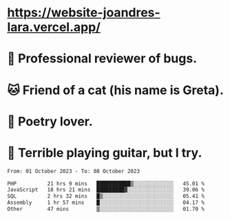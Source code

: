 # https://website-joandres-lara.vercel.app/
# 🐛 Professional reviewer of bugs.
# 🐱 Friend of a cat (his name is Greta).
# 📜 Poetry lover.
# 🎸 Terrible playing guitar, but I try.

<!--START_SECTION:waka-->

```txt
From: 01 October 2023 - To: 08 October 2023

PHP          21 hrs 9 mins   ███████████▒░░░░░░░░░░░░░   45.01 %
JavaScript   18 hrs 21 mins  █████████▓░░░░░░░░░░░░░░░   39.06 %
SQL          2 hrs 32 mins   █▒░░░░░░░░░░░░░░░░░░░░░░░   05.41 %
Assembly     1 hr 57 mins    █░░░░░░░░░░░░░░░░░░░░░░░░   04.17 %
Other        47 mins         ▒░░░░░░░░░░░░░░░░░░░░░░░░   01.70 %
```

<!--END_SECTION:waka-->
